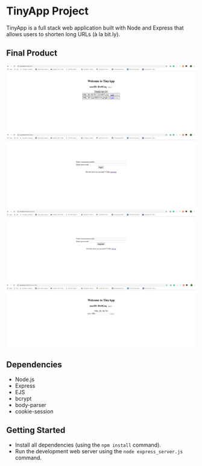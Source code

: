 # TinyApp Project

TinyApp is a full stack web application built with Node and Express that allows users to shorten long URLs (à la bit.ly).

## Final Product

![&quot;screenshot of urls-page&quot;](https://github.com/XiaoyongXu/TinyApp/blob/master/docs/urls-page.png?raw=true)
![&quot;screenshot of login-page&quot;](https://github.com/XiaoyongXu/TinyApp/blob/master/docs/login-page.png?raw=true)
![&quot;screenshot of register-page&quot;](https://github.com/XiaoyongXu/TinyApp/blob/master/docs/register-page.png?raw=true)
![&quot;screenshot of url-edit-page&quot;](https://github.com/XiaoyongXu/TinyApp/blob/master/docs/edit-page.png?raw=true)


## Dependencies

- Node.js
- Express
- EJS
- bcrypt
- body-parser
- cookie-session

## Getting Started

- Install all dependencies (using the `npm install` command).
- Run the development web server using the `node express_server.js` command.
